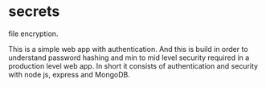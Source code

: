 # secrets
file encryption.

This is a simple web app with authentication. And this is build in order to understand password hashing and min to mid level security required in a production level web app. In short it consists of
authentication and security with node js, express and MongoDB. 
